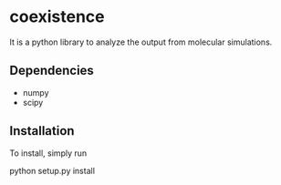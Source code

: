 # coexistence

It is a python library to analyze the output from molecular simulations.

## Dependencies
- numpy
- scipy

## Installation
To install, simply run

python setup.py install



